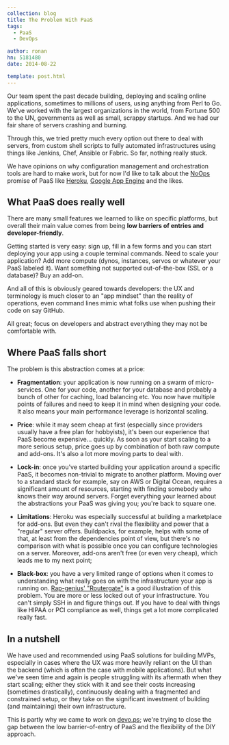 ```yaml
---
collection: blog
title: The Problem With PaaS
tags:
  - PaaS
  - DevOps

author: ronan
hn: 5181480
date: 2014-08-22

template: post.html
---
```


Our team spent the past decade building, deploying and scaling online applications, sometimes to millions of users, using anything from Perl to Go. We've worked with the largest organizations in the world, from Fortune 500 to the UN, governments as well as small, scrappy startups. And we had our fair share of servers crashing and burning. 

Through this, we tried pretty much every option out there to deal with servers, from custom shell scripts to fully automated infrastructures using things like Jenkins, Chef, Ansible or Fabric. So far, nothing really stuck.

We have opinions on why configuration management and orchestration tools are hard to make work, but for now I'd like to talk about the [NoOps](https://blog.appfog.com/what-is-noops-anyhow/) promise of PaaS like [Heroku](http://heroku.com), [Google App Engine](https://developers.google.com/appengine/) and the likes.

## What PaaS does really well

There are many small features we learned to like on specific platforms, but overall their main value comes from being **low barriers of entries and developer-friendly**. 

Getting started is very easy: sign up, fill in a few forms and you can start deploying your app using a couple terminal commands. Need to scale your application? Add more compute (dynos, instances, servos or whatever your PaaS labeled it). Want something not supported out-of-the-box (SSL or a database)? Buy an add-on.

And all of this is obviously geared towards developers: the UX and terminology is much closer to an "app mindset" than the reality of operations, even command lines mimic what folks use when pushing their code on say GitHub.

All great; focus on developers and abstract everything they may not be comfortable with.

## Where PaaS falls short

The problem is this abstraction comes at a price:

- **Fragmentation**: your application is now running on a swarm of micro-services. One for your code, another for your database and probably a bunch of other for caching, load balancing etc. You now have multiple points of failures and need to keep it in mind when designing your code. It also means your main performance leverage is horizontal scaling.

- **Price**: while it may seem cheap at first (especially since providers usually have a free plan for hobbyists), it's been our experience that PaaS become expensive... quickly. As soon as your start scaling to a more serious setup, price goes up by combination of both raw compute and add-ons. It's also a lot more moving parts to deal with.

- **Lock-in**: once you've started building your application around a specific PaaS, it becomes non-trivial to migrate to another platform. Moving over to a standard stack for example, say on AWS or Digital Ocean, requires a significant amount of resources, starting with finding somebody who knows their way around servers. Forget everything your learned about the abstractions your PaaS was giving you; you're back to square one.

- **Limitations**: Heroku was especially successful at building a marketplace for add-ons. But even they can't rival the flexibility and power that a "regular" server offers. Buildpacks, for example, helps with some of that, at least from the dependencies point of view, but there's no comparison with what is possible once you can configure technologies on a server. Moreover, add-ons aren't free (or even very cheap), which leads me to my next point;

- **Black-box**: you have a very limited range of options when it comes to understanding what really goes on with the infrastructure your app is running on. [Rap-genius' "Routergate"](http://genius.com/albums/Heroku/Routergate) is a good illustration of this problem. You are more or less locked out of your infrastructure. You can't simply SSH in and figure things out. If you have to deal with things like HIPAA or PCI compliance as well, things get a lot more complicated really fast.

## In a nutshell

We have used and recommended using PaaS solutions for building MVPs, especially in cases where the UX was more heavily reliant on the UI than the backend (which is often the case with mobile applications). But what we've seen time and again is people struggling with its aftermath when they start scaling; either they stick with it and see their costs increasing (sometimes drastically), continuously dealing with a fragmented and constrained setup, or they take on the significant investment of building (and maintaining) their own  infrastructure.

This is partly why we came to work on [devo.ps](http://devo.ps); we're trying to close the gap between the low barrier-of-entry of PaaS and the flexibility of the DIY approach.
